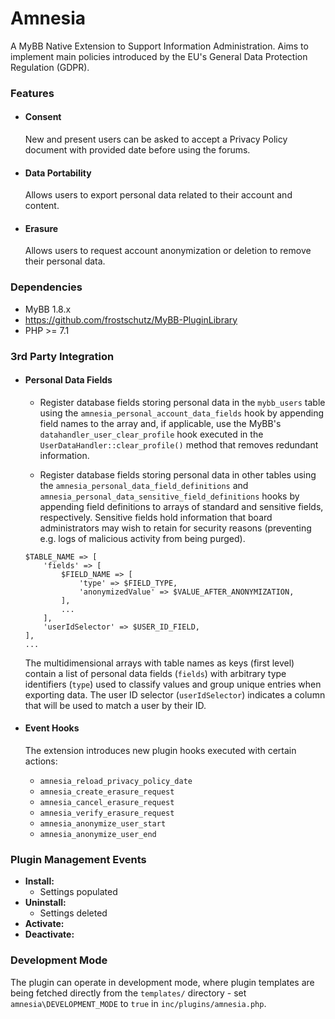 # Amnesia

A MyBB Native Extension to Support Information Administration. Aims to implement main policies introduced by the EU's General Data Protection Regulation (GDPR).

### Features

- #### Consent
  New and present users can be asked to accept a Privacy Policy document with provided date before using the forums.

- #### Data Portability
  Allows users to export personal data related to their account and content.

- #### Erasure
  Allows users to request account anonymization or deletion to remove their personal data.

### Dependencies
- MyBB 1.8.x
- https://github.com/frostschutz/MyBB-PluginLibrary
- PHP >= 7.1

### 3rd Party Integration
- #### Personal Data Fields
  - Register database fields storing personal data in the `mybb_users` table using the `amnesia_personal_account_data_fields` hook by appending field names to the array and, if applicable, use the MyBB's `datahandler_user_clear_profile` hook executed in the `UserDataHandler::clear_profile()` method that removes redundant information.

  - Register database fields storing personal data in other tables using the `amnesia_personal_data_field_definitions` and `amnesia_personal_data_sensitive_field_definitions` hooks by appending field definitions to arrays of standard and sensitive fields, respectively. Sensitive fields hold information that board administrators may wish to retain for security reasons (preventing e.g. logs of malicious activity from being purged).
  ```
  $TABLE_NAME => [
      'fields' => [
          $FIELD_NAME => [
              'type' => $FIELD_TYPE,
              'anonymizedValue' => $VALUE_AFTER_ANONYMIZATION,
          ],
          ...
      ],
      'userIdSelector' => $USER_ID_FIELD,
  ],
  ...
  ```

  The multidimensional arrays with table names as keys (first level) contain a list of personal data fields (`fields`) with arbitrary type identifiers (`type`) used to classify values and group unique entries when exporting data. The user ID selector (`userIdSelector`) indicates a column that will be used to match a user by their ID.

- #### Event Hooks
  The extension introduces new plugin hooks executed with certain actions:
  - `amnesia_reload_privacy_policy_date`
  - `amnesia_create_erasure_request`
  - `amnesia_cancel_erasure_request`
  - `amnesia_verify_erasure_request`
  - `amnesia_anonymize_user_start`
  - `amnesia_anonymize_user_end`

### Plugin Management Events
- **Install:**
  - Settings populated
- **Uninstall:**
  - Settings deleted
- **Activate:**
- **Deactivate:**


### Development Mode
The plugin can operate in development mode, where plugin templates are being fetched directly from the `templates/` directory - set `amnesia\DEVELOPMENT_MODE` to `true` in `inc/plugins/amnesia.php`.
